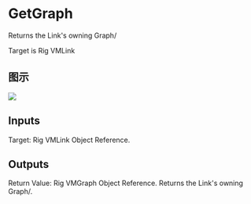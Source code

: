 # GetGraph

Returns the Link's owning Graph/

Target is Rig VMLink

## 图示

![]($-20221218-20444728.png)

## Inputs

Target: Rig VMLink Object Reference.  

## Outputs

Return Value: Rig VMGraph Object Reference. Returns the Link's owning Graph/.


